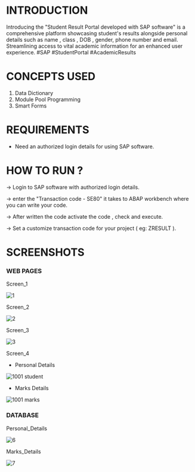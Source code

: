 # INTRODUCTION 

Introducing the "Student Result Portal developed with SAP software" is a comprehensive platform showcasing student's results alongside personal details such as name , class , DOB , gender, phone number and email. Streamlining access to vital academic information for an enhanced user experience. #SAP #StudentPortal #AcademicResults


# CONCEPTS USED 

1.  Data Dictionary
2.  Module Pool Programming
3.  Smart Forms


# REQUIREMENTS 

* Need an authorized login details for using SAP software.


# HOW TO RUN ?


-> Login to SAP software with authorized login details.


-> enter the "Transaction code - SE80" it takes to ABAP workbench where you can write your code.


-> After written the code activate the code , check and execute.


-> Set a customize transaction code for your project ( eg: ZRESULT ).



# SCREENSHOTS 

### WEB PAGES


Screen_1


![1](https://github.com/Sandhiya-S5303/Student_Result_Portal-SAP/assets/110396890/9d3eeb80-b4e2-47c8-ae4a-9f5a4824eee1)




Screen_2


![2](https://github.com/Sandhiya-S5303/Student_Result_Portal-SAP/assets/110396890/d1307728-2342-4ce8-a9ce-4a85641dc6ea)




Screen_3


![3](https://github.com/Sandhiya-S5303/Student_Result_Portal-SAP/assets/110396890/349d1ab3-5e44-42bc-9ea3-53ad0b07166d)


Screen_4

*  Personal Details


![1001 student](https://github.com/Sandhiya-S5303/Student_Result_Portal-SAP/assets/110396890/a58073e8-1a32-49cc-b5e5-99968a8f75c1)



*  Marks Details


![1001 marks](https://github.com/Sandhiya-S5303/Student_Result_Portal-SAP/assets/110396890/ab953058-ce00-4ad5-9a7c-dc82a43d0d89)



### DATABASE



Personal_Details


![6](https://github.com/Sandhiya-S5303/Student_Result_Portal-SAP/assets/110396890/649e3f99-159b-4c63-b075-fe0c689f57c1)




Marks_Details


![7](https://github.com/Sandhiya-S5303/Student_Result_Portal-SAP/assets/110396890/5d5374aa-795a-4c37-819c-cbb229158179)




